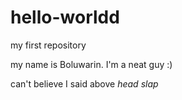 # hello-worldd
my first repository

my name is Boluwarin. I'm a neat guy :) 

can't believe I said above *head slap*
